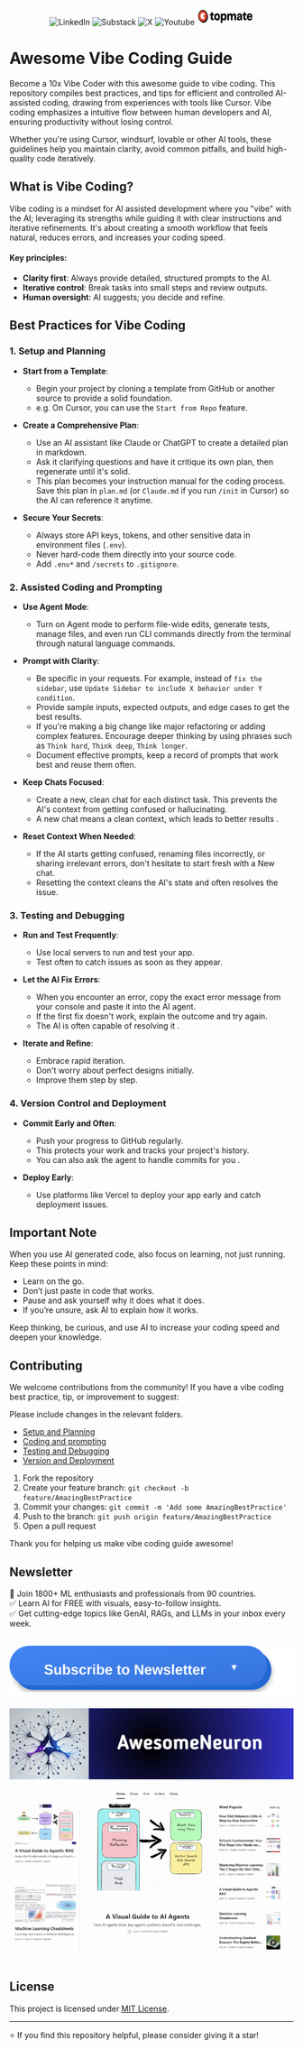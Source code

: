 <p align="center">
  <a href="https://www.linkedin.com/in/analyticalrohit" style="text-decoration:none;">
    <img src="https://img.shields.io/badge/linkedin-%230077B5.svg?style=for-the-badge&logo=linkedin&logoColor=white" alt="LinkedIn">
  </a>
  <a href="https://awesomeneuron.substack.com/" style="text-decoration:none;">
    <img src="https://img.shields.io/badge/Substack-%23006f5c.svg?style=for-the-badge&logo=substack&logoColor=FF6719" alt="Substack">
  </a>
   <a href="https://x.com/_rohit_tiwari_" style="text-decoration:none;">
    <img src="https://img.shields.io/badge/X-%23000000.svg?style=for-the-badge&logo=X&logoColor=white" alt="X">
  </a>
     <a href="https://www.youtube.com/@awesomeneuron?sub_confirmation=1" style="text-decoration:none;">
    <img src="https://img.shields.io/badge/YouTube-%23FF0000.svg?style=for-the-badge&logo=YouTube&logoColor=white" alt="Youtube">
  </a>
     <a href="https://topmate.io/analyticalrohit" style="text-decoration:none;">
    <img src="https://raw.githubusercontent.com/analyticalrohit/analyticalrohit/refs/heads/main/assets/topmate_logo.png" alt="Topmate">
  </a>
</p>

# Awesome Vibe Coding Guide

Become a 10x Vibe Coder with this awesome guide to vibe coding. This repository compiles best practices, and tips for efficient and controlled AI-assisted coding, drawing from experiences with tools like Cursor. Vibe coding emphasizes a intuitive flow between human developers and AI, ensuring productivity without losing control.

Whether you're using Cursor, windsurf, lovable or other AI tools, these guidelines help you maintain clarity, avoid common pitfalls, and build high-quality code iteratively.

## What is Vibe Coding?

Vibe coding is a mindset for AI assisted development where you "vibe" with the AI; leveraging its strengths while guiding it with clear instructions and iterative refinements. It's about creating a smooth workflow that feels natural, reduces errors, and increases your coding speed.

#### Key principles:

- **Clarity first**: Always provide detailed, structured prompts to the AI.
- **Iterative control**: Break tasks into small steps and review outputs.
- **Human oversight**: AI suggests; you decide and refine.

## Best Practices for Vibe Coding

### 1. Setup and Planning

- **Start from a Template**: 

    - Begin your project by cloning a template from GitHub or another source to provide a solid foundation. 
    - e.g. On Cursor, you can use the `Start from Repo` feature. 

- **Create a Comprehensive Plan**: 
    - Use an AI assistant like Claude or ChatGPT to create a detailed plan in markdown. 
    - Ask it clarifying questions and have it critique its own plan, then regenerate until it's solid. 
    - This plan becomes your instruction manual for the coding process. Save this plan in `plan.md` (or `Claude.md` if you run `/init` in Cursor) so the AI can reference it anytime.

- **Secure Your Secrets**: 
    - Always store API keys, tokens, and other sensitive data in environment files (`.env`). 
    - Never hard-code them directly into your source code. 
    - Add `.env*` and `/secrets` to `.gitignore`.

### 2. Assisted Coding and Prompting

- **Use Agent Mode**: 
    - Turn on Agent mode to perform file-wide edits, generate tests, manage files, and even run CLI commands directly from the terminal through natural language commands.

- **Prompt with Clarity**: 
    - Be specific in your requests. For example, instead of `fix the sidebar`, use `Update Sidebar to include X behavior under Y condition`. 
    - Provide sample inputs, expected outputs, and edge cases to get the best results.
    - If you're making a big change like major refactoring or adding complex features. Encourage deeper thinking by using phrases such as `Think hard`, `Think deep`, `Think longer`.
    - Document effective prompts, keep a record of prompts that work best and reuse them often.

- **Keep Chats Focused**: 
    - Create a new, clean chat for each distinct task. This prevents the AI's context from getting confused or hallucinating.
    - A new chat means a clean context, which leads to better results .

- **Reset Context When Needed**: 
    - If the AI starts getting confused, renaming files incorrectly, or sharing irrelevant errors, don't hesitate to start fresh with a New chat. 
    - Resetting the context cleans the AI's state and often resolves the issue.

### 3. Testing and Debugging

- **Run and Test Frequently**: 
    - Use local servers to run and test your app. 
    - Test often to catch issues as soon as they appear.

- **Let the AI Fix Errors**: 
    - When you encounter an error, copy the exact error message from your console and paste it into the AI agent. 
    - If the first fix doesn't work, explain the outcome and try again. 
    - The AI is often capable of resolving it .

- **Iterate and Refine**:
    - Embrace rapid iteration.
    - Don't worry about perfect designs initially.
    - Improve them step by step.

### 4. Version Control and Deployment

- **Commit Early and Often**: 
    - Push your progress to GitHub regularly. 
    - This protects your work and tracks your project's history. 
    - You can also ask the agent to handle commits for you .

- **Deploy Early**: 
    - Use platforms like Vercel to deploy your app early and catch deployment issues.

## Important Note

When you use AI generated code, also focus on learning, not just running. Keep these points in mind:

- Learn on the go.
- Don’t just paste in code that works.
- Pause and ask yourself why it does what it does.
- If you’re unsure, ask AI to explain how it works.

Keep thinking, be curious, and use AI to increase your coding speed and deepen your knowledge.

## Contributing

We welcome contributions from the community! If you have a vibe coding best practice, tip, or improvement to suggest:

Please include changes in the relevant folders.

- [Setup and Planning](./setup_and_planning_guide/README.md)
- [Coding and prompting](./coding_and_prompting_guide/README.md)
- [Testing and Debugging](./testing_and_debugging_guide/README.md)
- [Version and Deployment](./version_and_deployment/README.md)

1. Fork the repository
2. Create your feature branch: `git checkout -b feature/AmazingBestPractice`
3. Commit your changes: `git commit -m 'Add some AmazingBestPractice'`
4. Push to the branch: `git push origin feature/AmazingBestPractice`
5. Open a pull request

Thank you for helping us make vibe coding guide awesome!

## Newsletter
<div style="text-align: left;">
📌 Join 1800+ ML enthusiasts and professionals from 90 countries.<br>
✅ Learn AI for FREE with visuals, easy-to-follow insights.<br>
✅ Get cutting-edge topics like GenAI, RAGs, and LLMs in your inbox every week.
</div>
<br>
<div align="center">

[![Subscribe to AwesomeNeuron Newsletter](https://raw.githubusercontent.com/analyticalrohit/analyticalrohit/5ab83e498b11eefe57c91bc4f4cac10414276920/assets/subscribe_button.svg)](https://awesomeneuron.substack.com/)

</div>
<div style="text-align: left;">
    <a href="https://awesomeneuron.substack.com/">
        <img src="https://raw.githubusercontent.com/analyticalrohit/analyticalrohit/refs/heads/main/assets/awesomeneuron_logo.png" alt="AwesomeNeuron Newsletter">
</div>
<p align="center">
  <a href="https://awesomeneuron.substack.com/">
    <img src="https://raw.githubusercontent.com/analyticalrohit/analyticalrohit/refs/heads/main/assets/awesomeneuron_blog.gif" alt="AwesomeNeuron Newsletter">
  </a>
</p>

## License

This project is licensed under [MIT License](LICENSE).

---

⭐️ If you find this repository helpful, please consider giving it a star!